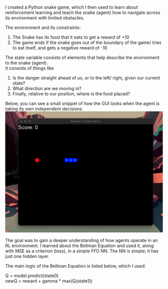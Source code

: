 I created a Python snake game, which I then used to learn about reinforcement learning and teach the snake (agent) how to navigate across its environment with limited obstacles. 

The environment and its constraints:
1. The Snake has its food that it eats to get a reward of +10
2. The game ends if the snake goes out of the boundary of the game/ tries to eat itself, and gets a negative reward of -10

The state variable consists of elements that help describe the environment to the snake (agent).  
It consists of things like 
1. Is the danger straight ahead of us, or to the left/ right, given our current state?   
2. What direction are we moving in?
3. Finally, relative to our position, where is the food placed? 

Below, you can see a small snippet of how the GUI looks when the agent is taking its own independent decisions.
![Snake AI Demo](demo.gif)


The goal was to gain a deeper understanding of how agents operate in an RL environment. 
I learned about the Bellman Equation and used it, along with MSE as a criterion (loss), in a simple FFD NN. 
The NN is simple; it has just one hidden layer. 

The main logic of the Bellman Equation is listed below, which I used: 

 Q = model.predict(state0)  
newQ = reward + gamma * max(Q(state1)) 


